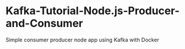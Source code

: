 # Kafka-Tutorial-Node.js-Producer-and-Consumer
Simple consumer producer node app using Kafka with Docker
